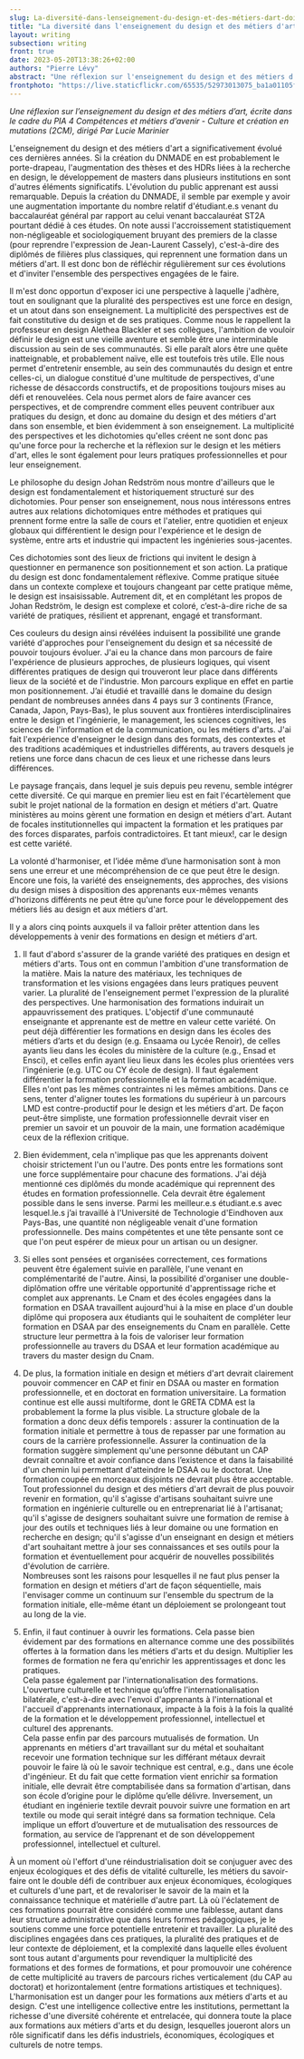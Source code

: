 ```yaml
---
slug: La-diversité-dans-lenseignement-du-design-et-des-métiers-dart-doit-faire-école
title: "La diversité dans l'enseignement du design et des métiers d'art doit faire école"
layout: writing
subsection: writing
front: true
date: 2023-05-20T13:38:26+02:00
authors: "Pierre Lévy"
abstract: "Une réflexion sur l'enseignement du design et des métiers d'art, présent et à venir. Texte pour PIA 4 Diagnostic Culture et création en mutations (2CM) - Compétences et métiers d'avenir France 2030"
frontphoto: "https://live.staticflickr.com/65535/52973013075_ba1a01105f_z.jpg"
---
```


*Une réflexion sur l’enseignement du design et des métiers d’art, écrite dans le cadre du PIA 4 Compétences et métiers d’avenir - Culture et création en mutations (2CM), dirigé Par Lucie Marinier*

L'enseignement du design et des métiers d'art a significativement évolué ces dernières années. Si la création du DNMADE en est probablement le porte-drapeau, l'augmentation des thèses et des HDRs liées à la recherche en design, le développement de masters dans plusieurs institutions en sont d'autres éléments significatifs. L'évolution du public apprenant est aussi remarquable. Depuis la création du DNMADE, il semble par exemple y avoir une augmentation importante du nombre relatif d'étudiant.e.s venant du baccalauréat général par rapport au celui venant baccalauréat ST2A pourtant dédié à ces études. On note aussi l'accroissement statistiquement non-négligeable et sociologiquement bruyant des premiers de la classe (pour reprendre l'expression de Jean-Laurent Cassely), c'est-à-dire des diplômés de filières plus classiques, qui reprennent une formation dans un métiers d'art. Il est donc bon de réfléchir régulièrement sur ces évolutions et d'inviter l'ensemble des perspectives engagées de le faire.

Il m'est donc opportun d'exposer ici une perspective à laquelle j'adhère, tout en soulignant que la pluralité des perspectives est une force en design, et un atout dans son enseignement. La multiplicité des perspectives est de fait constitutive du design et de ses pratiques. Comme nous le rappellent la professeur en design Alethea Blackler et ses collègues, l'ambition de vouloir définir le design est une vieille aventure et semble être une interminable discussion au sein de ses communautés. Si elle paraît alors être une quête inatteignable, et probablement naïve, elle est toutefois très utile. Elle nous permet d'entretenir ensemble, au sein des communautés du design et entre celles-ci, un dialogue constitué d'une multitude de perspectives, d'une richesse de désaccords constructifs, et de propositions toujours mises au défi et renouvelées. Cela nous permet alors de faire avancer ces perspectives, et de comprendre comment elles peuvent contribuer aux pratiques du design, et donc au domaine du design et des métiers d'art dans son ensemble, et bien évidemment à son enseignement. La multiplicité des perspectives et les dichotomies qu'elles créent ne sont donc pas qu'une force pour la recherche et la réflexion sur le design et les métiers d'art, elles le sont également pour leurs pratiques professionnelles et pour leur enseignement.

Le philosophe du design Johan Redström nous montre d'ailleurs que le design est fondamentalement et historiquement structuré sur des dichotomies. Pour penser son enseignement, nous nous intéressons entres autres aux relations dichotomiques entre méthodes et pratiques qui prennent forme entre la salle de cours et l'atelier, entre quotidien et enjeux globaux qui différentient le design pour l'expérience et le design de système, entre arts et industrie qui impactent les ingénieries sous-jacentes.

Ces dichotomies sont des lieux de frictions qui invitent le design à questionner en permanence son positionnement et son action. La pratique du design est donc fondamentalement réflexive. Comme pratique située dans un contexte complexe et toujours changeant par cette pratique même, le design est insaisissable. Autrement dit, et en complétant les propos de Johan Redström, le design est complexe et coloré, c’est-à-dire riche de sa variété de pratiques, résilient et apprenant, engagé et transformant.

Ces couleurs du design ainsi révélées induisent la possibilité une grande variété d'approches pour l'enseignement du design et sa nécessité de pouvoir toujours évoluer. J'ai eu la chance dans mon parcours de faire l'expérience de plusieurs approches, de plusieurs logiques, qui visent différentes pratiques de design qui trouveront leur place dans différents lieux de la société et de l'industrie. Mon parcours explique en effet en partie mon positionnement. J’ai étudié et travaillé dans le domaine du design pendant de nombreuses années dans 4 pays sur 3 continents (France, Canada, Japon, Pays-Bas), le plus souvent aux frontières interdisciplinaires entre le design et l'ingénierie, le management, les sciences cognitives, les sciences de l'information et de la communication, ou les métiers d'arts. J'ai fait l'expérience d'enseigner le design dans des formats, des contextes et des traditions académiques et industrielles différents, au travers desquels je retiens une force dans chacun de ces lieux et une richesse dans leurs différences.

Le paysage français, dans lequel je suis depuis peu revenu, semble intégrer cette diversité. Ce qui marque en premier lieu est en fait l'écartèlement que subit le projet national de la formation en design et métiers d'art. Quatre ministères au moins gèrent une formation en design et métiers d'art. Autant de focales institutionnelles qui impactent la formation et les pratiques par des forces disparates, parfois contradictoires. Et tant mieux!, car le design est cette variété.

La volonté d'harmoniser, et l’idée même d’une harmonisation sont à mon sens une erreur et une mécompréhension de ce que peut être le design.  Encore une fois, la variété des enseignements, des approches, des visions du design mises à disposition des apprenants eux-mêmes venants d'horizons différents ne peut être qu'une force pour le développement des métiers liés au design et aux métiers d'art.

Il y a alors cinq points auxquels il va falloir prêter attention dans les développements à venir des formations en design et métiers d'art.

1. Il faut d'abord s'assurer de la grande variété des pratiques en design et métiers d'arts. Tous ont en commun l'ambition d'une transformation de la matière. Mais la nature des matériaux, les techniques de transformation et les visions engagées dans leurs pratiques peuvent varier. La pluralité de l'enseignement permet l'expression de la pluralité des perspectives. Une harmonisation des formations induirait un appauvrissement des pratiques. L'objectif d'une communauté enseignante et apprenante est de mettre en valeur cette variété. On peut déjà différentier les formations en design dans les écoles des métiers d’arts et du design (e.g. Ensaama ou Lycée Renoir), de celles ayants lieu dans les écoles du ministère de la culture (e.g., Ensad et Ensci), et celles enfin ayant lieu lieux dans les écoles plus orientées vers l’ingénierie (e.g. UTC ou CY école de design). Il faut également différentier la formation professionnelle et la formation académique. Elles n'ont pas les mêmes contraintes ni les mêmes ambitions. Dans ce sens, tenter d'aligner toutes les formations du supérieur à un parcours LMD est contre-productif pour le design et les métiers d'art. De façon peut-être simpliste, une formation professionnelle devrait viser en premier un savoir et un pouvoir de la main, une formation académique ceux de la réflexion critique.

2. Bien évidemment, cela n'implique pas que les apprenants doivent choisir strictement l'un ou l'autre. Des ponts entre les formations sont une force supplémentaire pour chacune des formations. J'ai déjà mentionné ces diplômés du monde académique qui reprennent des études en formation professionnelle. Cela devrait être également possible dans le sens inverse. Parmi les meilleur.e.s étudiant.e.s avec lesquel.le.s j’ai travaillé à l'Université de Technologie d'Eindhoven aux Pays-Bas, une quantité non négligeable venait d'une formation professionnelle. Des mains compétentes et une tête pensante sont ce que l'on peut espérer de mieux pour un artisan ou un designer. 

3. Si elles sont pensées et organisées correctement, ces formations peuvent être également suivie en parallèle, l'une venant en complémentarité de l'autre. Ainsi, la possibilité d'organiser une double-diplômation offre une véritable opportunité d'apprentissage riche et complet aux apprenants. Le Cnam et des écoles engagées dans la formation en DSAA travaillent aujourd'hui à la mise en place d'un double diplôme qui proposera aux étudiants qui le souhaitent de compléter leur formation en DSAA par des enseignements du Cnam en parallèle. Cette structure leur permettra à la fois de valoriser leur formation professionnelle au travers du DSAA et leur formation académique au travers du master design du Cnam.

4. De plus, la formation initiale en design et métiers d'art devrait clairement pouvoir commencer en CAP et finir en DSAA ou master en formation professionnelle, et en doctorat en formation universitaire. La formation continue est elle aussi multiforme, dont le GRETA CDMA est la probablement la forme la plus visible. La structure globale de la formation a donc deux défis temporels : assurer la continuation de la formation initiale et permettre à tous de repasser par une formation au cours de la carrière professionnelle.
Assurer la continuation de la formation suggère simplement qu'une personne débutant un CAP devrait connaître et avoir confiance dans l’existence et dans la faisabilité d'un chemin lui permettant d'atteindre le DSAA ou le doctorat. Une formation coupée en morceaux disjoints ne devrait plus être acceptable.<br/>
Tout professionnel du design et des métiers d'art devrait de plus pouvoir revenir en formation, qu'il s'agisse d'artisans souhaitant suivre une formation en ingénierie culturelle ou en entreprenariat lié à l'artisanat; qu'il s'agisse de designers souhaitant suivre une formation de remise à jour des outils et techniques liés à leur domaine ou une formation en recherche en design; qu'il s'agisse d'un enseignant en design et métiers d'art souhaitant mettre à jour ses connaissances et ses outils pour la formation et éventuellement pour acquérir de nouvelles possibilités d'évolution de carrière.<br/>
Nombreuses sont les raisons pour lesquelles il ne faut plus penser la formation en design et métiers d'art de façon séquentielle, mais l'envisager comme un continuum sur l'ensemble du spectrum de la formation initiale, elle-même étant un déploiement se prolongeant tout au long de la vie.

5. Enfin, il faut continuer à ouvrir les formations. Cela passe bien évidement par des formations en alternance comme une des possibilités offertes à la formation dans les métiers d'arts et du design. Multiplier les formes de formation ne fera qu'enrichir les apprentissages et donc les pratiques.  
Cela passe également par l'internationalisation des formations. L'ouverture culturelle et technique qu’offre l'internationalisation bilatérale, c'est-à-dire avec l'envoi d'apprenants à l'international et l'accueil d'apprenants internationaux, impacte à la fois à la fois la qualité de la formation et le développement professionnel, intellectuel et culturel des apprenants.<br/>
Cela passe enfin par des parcours mutualisés de formation. Un apprenants en métiers d'art travaillant sur du métal et souhaitant recevoir une formation technique sur les différant métaux devrait pouvoir le faire là où le savoir technique est central, e.g., dans une école d'ingénieur. Et du fait que cette formation vient enrichir sa formation initiale, elle devrait être comptabilisée dans sa formation d'artisan, dans son école d’origine pour le diplôme qu’elle délivre. Inversement, un étudiant en ingénierie textile devrait pouvoir suivre une formation en art textile ou mode qui serait intégré dans sa formation technique. Cela implique un effort d’ouverture et de mutualisation des ressources de formation, au service de l’apprenant et de son développement professionnel, intellectuel et culturel.

À un moment où l'effort d'une réindustrialisation doit se conjuguer avec des enjeux écologiques et des défis de vitalité culturelle, les métiers du savoir-faire ont le double défi de contribuer aux enjeux économiques, écologiques et culturels d'une part, et de revaloriser le savoir de la main et la connaissance technique et matérielle d'autre part. Là où l'éclatement de ces formations pourrait être considéré comme une faiblesse, autant dans leur structure administrative que dans leurs formes pédagogiques, je le soutiens comme une force potentielle entretenir et travailler. La pluralité des disciplines engagées dans ces pratiques, la pluralité des pratiques et de leur contexte de déploiement, et la complexité dans laquelle elles évoluent sont tous autant d'arguments pour revendiquer la multiplicité des formations et des formes de formations, et pour promouvoir une cohérence de cette multiplicité au travers de parcours riches verticalement (du CAP au doctorat) et horizontalement (entre formations artistiques et techniques). L'harmonisation est un danger pour les formations aux métiers d'arts et au design. C'est une intelligence collective entre les institutions, permettant la richesse d'une diversité cohérente et entrelacée, qui donnera toute la place aux formations aux métiers d'arts et du design, lesquelles joueront alors un rôle significatif dans les défis industriels, économiques, écologiques et culturels de notre temps.
